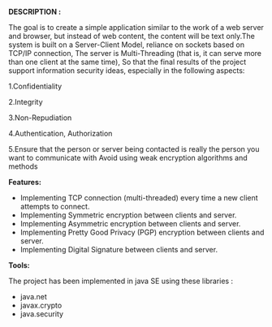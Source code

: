 
**DESCRIPTION :**

The goal is to create a simple application similar to the work of a web server and browser, but instead of web content, the content will be text only.The system is built on a Server-Client Model, reliance on sockets based on TCP/IP connection, The server is Multi-Threading (that is, it can serve more than one client at the same time), So that the final results of the project support information security ideas, especially in the following aspects:

1.Confidentiality

2.Integrity

3.Non-Repudiation

4.Authentication, Authorization

5.Ensure that the person or server being contacted is really the person you want to communicate with
Avoid using weak encryption algorithms and methods

**Features:**

- Implementing TCP connection (multi-threaded) every time a new client attempts to connect. 
- Implementing Symmetric encryption between clients and server.
- Implementing Asymmetric encryption between clients and server.
- Implementing Pretty Good Privacy (PGP) encryption between clients and server.
- Implementing  Digital Signature between clients and server.

**Tools:**

The project has been implemented in java SE using these libraries :
 - java.net 
 - javax.crypto
 - java.security
 

